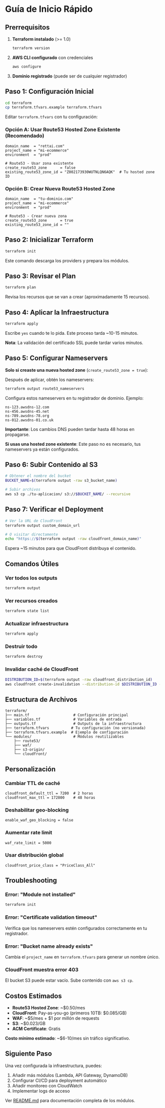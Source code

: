 # Guía de Inicio Rápido

## Prerrequisitos

1. **Terraform instalado** (>= 1.0)
   ```bash
   terraform version
   ```

2. **AWS CLI configurado** con credenciales
   ```bash
   aws configure
   ```

3. **Dominio registrado** (puede ser de cualquier registrador)

## Paso 1: Configuración Inicial

```bash
cd terraform
cp terraform.tfvars.example terraform.tfvars
```

Editar `terraform.tfvars` con tu configuración:

### Opción A: Usar Route53 Hosted Zone Existente (Recomendado)

```hcl
domain_name  = "rettai.com"
project_name = "mi-ecommerce"
environment  = "prod"

# Route53 - Usar zona existente
create_route53_zone      = false
existing_route53_zone_id = "Z002173930WUTNLQN6AQK"  # Tu hosted zone ID
```

### Opción B: Crear Nueva Route53 Hosted Zone

```hcl
domain_name  = "tu-dominio.com"
project_name = "mi-ecommerce"
environment  = "prod"

# Route53 - Crear nueva zona
create_route53_zone      = true
existing_route53_zone_id = ""
```

## Paso 2: Inicializar Terraform

```bash
terraform init
```

Este comando descarga los providers y prepara los módulos.

## Paso 3: Revisar el Plan

```bash
terraform plan
```

Revisa los recursos que se van a crear (aproximadamente 15 recursos).

## Paso 4: Aplicar la Infraestructura

```bash
terraform apply
```

Escribe `yes` cuando te lo pida. Este proceso tarda ~10-15 minutos.

**Nota**: La validación del certificado SSL puede tardar varios minutos.

## Paso 5: Configurar Nameservers

**Solo si creaste una nueva hosted zone** (`create_route53_zone = true`):

Después de aplicar, obtén los nameservers:

```bash
terraform output route53_nameservers
```

Configura estos nameservers en tu registrador de dominio. Ejemplo:

```
ns-123.awsdns-12.com
ns-456.awsdns-45.net
ns-789.awsdns-78.org
ns-012.awsdns-01.co.uk
```

**Importante**: Los cambios DNS pueden tardar hasta 48 horas en propagarse.

**Si usas una hosted zone existente**: Este paso no es necesario, tus nameservers ya están configurados.

## Paso 6: Subir Contenido al S3

```bash
# Obtener el nombre del bucket
BUCKET_NAME=$(terraform output -raw s3_bucket_name)

# Subir archivos
aws s3 cp ./tu-aplicacion/ s3://$BUCKET_NAME/ --recursive
```

## Paso 7: Verificar el Deployment

```bash
# Ver la URL de CloudFront
terraform output custom_domain_url

# O visitar directamente
echo "https://$(terraform output -raw cloudfront_domain_name)"
```

Espera ~15 minutos para que CloudFront distribuya el contenido.

## Comandos Útiles

### Ver todos los outputs
```bash
terraform output
```

### Ver recursos creados
```bash
terraform state list
```

### Actualizar infraestructura
```bash
terraform apply
```

### Destruir todo
```bash
terraform destroy
```

### Invalidar caché de CloudFront
```bash
DISTRIBUTION_ID=$(terraform output -raw cloudfront_distribution_id)
aws cloudfront create-invalidation --distribution-id $DISTRIBUTION_ID --paths "/*"
```

## Estructura de Archivos

```
terraform/
├── main.tf                    # Configuración principal
├── variables.tf               # Variables de entrada
├── outputs.tf                 # Outputs de la infraestructura
├── terraform.tfvars          # Tu configuración (no versionada)
├── terraform.tfvars.example  # Ejemplo de configuración
└── modules/                   # Módulos reutilizables
    ├── route53/
    ├── waf/
    ├── s3-origin/
    └── cloudfront/
```

## Personalización

### Cambiar TTL de caché

```hcl
cloudfront_default_ttl = 7200  # 2 horas
cloudfront_max_ttl = 172800    # 48 horas
```

### Deshabilitar geo-blocking

```hcl
enable_waf_geo_blocking = false
```

### Aumentar rate limit

```hcl
waf_rate_limit = 5000
```

### Usar distribución global

```hcl
cloudfront_price_class = "PriceClass_All"
```

## Troubleshooting

### Error: "Module not installed"
```bash
terraform init
```

### Error: "Certificate validation timeout"
Verifica que los nameservers estén configurados correctamente en tu registrador.

### Error: "Bucket name already exists"
Cambia el `project_name` en `terraform.tfvars` para generar un nombre único.

### CloudFront muestra error 403
El bucket S3 puede estar vacío. Sube contenido con `aws s3 cp`.

## Costos Estimados

- **Route53 Hosted Zone**: ~$0.50/mes
- **CloudFront**: Pay-as-you-go (primeros 10TB: $0.085/GB)
- **WAF**: ~$5/mes + $1 por millón de requests
- **S3**: ~$0.023/GB
- **ACM Certificate**: Gratis

**Costo mínimo estimado**: ~$6-10/mes sin tráfico significativo.

## Siguiente Paso

Una vez configurada la infraestructura, puedes:
1. Añadir más módulos (Lambda, API Gateway, DynamoDB)
2. Configurar CI/CD para deployment automático
3. Añadir monitoreo con CloudWatch
4. Implementar logs de acceso

Ver [README.md](README.md) para documentación completa de los módulos.
